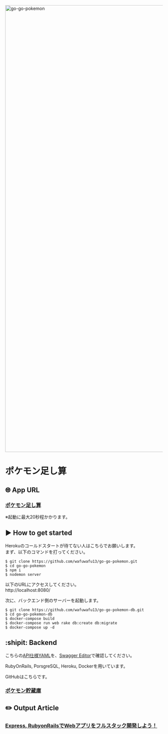 <img width="1429" alt="go-go-pokemon" src="https://user-images.githubusercontent.com/50798936/84570812-b3d06700-adca-11ea-8b97-e79d1759e3bf.png">

# ポケモン足し算

## :globe_with_meridians:  App URL

### [ポケモン足し算](https://go-go-pokemon.herokuapp.com/)  
  
※起動に最大20秒程かかります。

## :arrow_forward: How to get started
Herokuのコールドスタートが待てない人はこちらでお願いします。  
まず、以下のコマンドを打ってください。

```
$ git clone https://github.com/wafuwafu13/go-go-pokemon.git
$ cd go-go-pokemon
$ npm i
$ nodemon server
```
以下のURLにアクセスしてください。  
http://localhost:8080/  
  
次に、バックエンド側のサーバーを起動します。  
  
```
$ git clone https://github.com/wafuwafu13/go-go-pokemon-db.git
$ cd go-go-pokemon-db
$ docker-compose build
$ docker-compose run web rake db:create db:migrate
$ docker-compose up -d
```

## :shipit: Backend


こちらの[API仕様YAML](https://github.com/wafuwafu13/go-go-pokemon-db/blob/master/api-document.yaml)を、[Swagger Editor](https://editor.swagger.io/)で確認してください。  

RubyOnRails, PorsgreSQL, Heroku, Dockerを用いています。  

GitHubはこちらです。　
### [ポケモン貯蔵庫](https://github.com/wafuwafu13/go-go-pokemon-db)

## :pencil2:  Output Article

### [Express, RubyonRailsでWebアプリをフルスタック開発しよう！](https://qiita.com/wafuwafu13/items/4e7039c9359541d0c27e)
